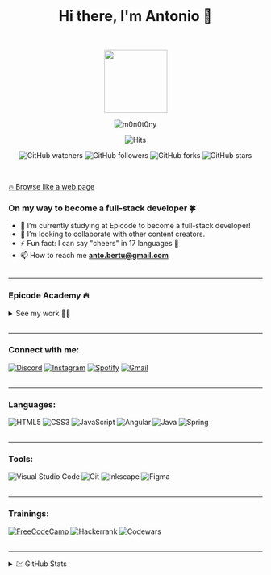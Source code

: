 <br>
<h1 align="center">Hi there, I'm Antonio 👋</h1>
<br>
<p align="center">
    <img width="125px" src="https://m0n0t0ny.github.io/m0n0t0ny/img/m0n0t0ny.png">
</p>

<p align="center"> <img src="https://komarev.com/ghpvc/?username=m0n0t0ny&label=Profile%20views&color=0e75b6&style=flat" alt="m0n0t0ny" /> </p>

<p align="center">
  <img alt="Hits" src="https://hits.seeyoufarm.com/api/count/incr/badge.svg?url=https%3A%2F%2Fgithub.com%2Fm0n0t0ny1212%2Fhit-counter">
</p>
<p align="center">
<img alt="GitHub watchers" src="https://img.shields.io/github/watchers/m0n0t0ny/m0n0t0ny">
<img alt="GitHub followers" src="https://img.shields.io/github/followers/m0n0t0ny">
<img alt="GitHub forks" src="https://img.shields.io/github/forks/m0n0t0ny/m0n0t0ny">
<img alt="GitHub stars" src="https://img.shields.io/github/stars/m0n0t0ny">
</p>
<br>

[🔥 Browse like a web page](https://m0n0t0ny.github.io/m0n0t0ny/)
<br>

### On my way to become a full-stack developer 🍀

- 🌱 I’m currently studying at Epicode to become a full-stack developer!
- 🤝 I’m looking to collaborate with other content creators.
- ⚡ Fun fact: I can say "cheers" in 17 languages 🍻
- 📫 How to reach me **<anto.bertu@gmail.com>**
  <br><br>

---

### Epicode Academy 🔥

<details>
<summary>See my work 👨‍💻</summary><br>

### Pre-course

- [Challenge 1 - HTML Basics](https://m0n0t0ny.github.io/m0n0t0ny/epicode/pre-corso/html-basics/index.html)
- [Challenge 2 - Frontend Basics](https://m0n0t0ny.github.io/m0n0t0ny/epicode/pre-corso/frontend-basics/index.html)
- [Challenge 3 - CSS Basics](https://m0n0t0ny.github.io/m0n0t0ny/epicode/pre-corso/css-basics/index.html)
- [Challenge 4 - Youtube Clone](https://m0n0t0ny.github.io/m0n0t0ny/epicode/pre-corso/youtube-clone/index.html)

### Course

HTML & CSS I

- [U1-W1-D1 - Front End Developer](https://m0n0t0ny.github.io/m0n0t0ny/epicode/corso/U1-W1-D1/index.html)
- [U1-W1-D2 - Form, tabelle e contenitori](https://m0n0t0ny.github.io/m0n0t0ny/epicode/corso/U1-W1-D2/index.html)
- [U1-W1-D3 - S1/L3 - CSS level 1/2/3](https://m0n0t0ny.github.io/m0n0t0ny/epicode/corso/U1-W1-D3/index.html)
- [U1-W1-D4 - Formattazione elementi](https://m0n0t0ny.github.io/m0n0t0ny/epicode/corso/U1-W1-D4/index.html)
- [U1-W1-D5 - Progetto settimanale](https://m0n0t0ny.github.io/m0n0t0ny/epicode/corso/U1-W1-D5/index.html)<br><br>

Javascript I

- [U1-W2-D1 - Introduzione a Javascript](https://m0n0t0ny.github.io/m0n0t0ny/epicode/corso/U1-W2-D1/index.html)
- [U1-W2-D2 - Oggetti, Array & Condizionali](https://m0n0t0ny.github.io/m0n0t0ny/epicode/corso/U1-W2-D2/index.html)
- [U1-W2-D3 - Switch-Case & Loops](https://m0n0t0ny.github.io/m0n0t0ny/epicode/corso/U1-W2-D3/index.html)
- [U1-W2-D4 - Funzioni](https://m0n0t0ny.github.io/m0n0t0ny/epicode/corso/U1-W2-D4/index.html)
- [U1-W2-D5 - Progetto settimanale](https://m0n0t0ny.github.io/m0n0t0ny/epicode/corso/U1-W2-D5/index.html)<br><br>

Javascript II

- [U1-W3-D1 - ES6+, Metodi degli Array (Map, Filter, Reduce)]
- [U1-W3-D2 - DOM Traversing & Manipulation]
- [U1-W3-D3 - DOM Events, Form Validation, BOM]
- [U1-W3-D4 - Coding Live - Calendario]
- [U1-W3-D5 - Progetto settimanale]<br><br>

Build Week 1

</details>

<br>

---

### Connect with me:

[![Discord](https://img.shields.io/badge/Discord-%235865F2.svg?style=for-the-badge&logo=discord&logoColor=white)](https://discordapp.com/users/480049941042036767)
[![Instagram](https://img.shields.io/badge/Instagram-%23E4405F.svg?style=for-the-badge&logo=Instagram&logoColor=white)](https://www.instagram.com/bertucc.io/)
[![Spotify](https://img.shields.io/badge/Spotify-1ED760?style=for-the-badge&logo=spotify&logoColor=white)](https://open.spotify.com/user/1175248186)
[![Gmail](https://img.shields.io/badge/Gmail-D14836?style=for-the-badge&logo=gmail&logoColor=white)](mailto:anto.bertu@gmail.com)
<br><br>

---

### Languages:

![HTML5](https://img.shields.io/badge/html5-%23E34F26.svg?style=for-the-badge&logo=html5&logoColor=white)
![CSS3](https://img.shields.io/badge/css3-%231572B6.svg?style=for-the-badge&logo=css3&logoColor=white)
![JavaScript](https://img.shields.io/badge/javascript-%23323330.svg?style=for-the-badge&logo=javascript&logoColor=%23F7DF1E)
![Angular](https://img.shields.io/badge/angular-%23DD0031.svg?style=for-the-badge&logo=angular&logoColor=white)
![Java](https://img.shields.io/badge/java-%23ED8B00.svg?style=for-the-badge&logo=openjdk&logoColor=white)
![Spring](https://img.shields.io/badge/spring-%236DB33F.svg?style=for-the-badge&logo=spring&logoColor=white)
<br><br>

---

### Tools:

![Visual Studio Code](https://img.shields.io/badge/Visual%20Studio%20Code-0078d7.svg?style=for-the-badge&logo=visual-studio-code&logoColor=white)
![Git](https://img.shields.io/badge/git-%23F05033.svg?style=for-the-badge&logo=git&logoColor=white)
![Inkscape](https://img.shields.io/badge/Inkscape-e0e0e0?style=for-the-badge&logo=inkscape&logoColor=080A13)
![Figma](https://img.shields.io/badge/figma-%23F24E1E.svg?style=for-the-badge&logo=figma&logoColor=white)
<br><br>

---

### Trainings:

[![FreeCodeCamp](https://img.shields.io/badge/Freecodecamp-%23123.svg?&style=for-the-badge&logo=freecodecamp&logoColor=green)](https://www.freecodecamp.org/m0n0t0ny)
![Hackerrank](https://img.shields.io/badge/-Hackerrank-2EC866?style=for-the-badge&logo=HackerRank&logoColor=white)
![Codewars](https://img.shields.io/badge/Codewars-B1361E?style=for-the-badge&logo=codewars&logoColor=grey)
<br><br>

---

<details>

<summary>💹 GitHub Stats</summary>
<br>
<p><img align="center" src="https://github-readme-stats.vercel.app/api?username=m0n0t0ny&show_icons=true&locale=en&bg_color=fff&title_color=7289da&text_color=444&icon_color=7289da" alt="m0n0t0ny" style="width: 500px;" /></p>
<p><img align="center" src="https://github-readme-streak-stats.herokuapp.com?user=m0n0t0ny&hide_border=true&date_format=j%20M%5B%20Y%5D&card_width=500&ri font-size: 1rem;ng=7289DA&currStreakLabel=444444&border=444444&stroke=444444&sideNums=444444&excludeDaysLabel=444444&dates=444444&currStreakNum=444444&sideLabels=444444&background=FFFFFF" alt="m0n0t0ny" /></p>
<p><img align="center" src="https://github-profile-summary-cards.vercel.app/api/cards/profile-details?username=m0n0t0ny" alt="m0n0t0ny" style="width: 500px;" /></p>

<p><img align="center" src="https://github-readme-stats.vercel.app/api/top-langs/?username=m0n0t0ny" alt="m0n0t0ny" style="width: 500px;" /></p>

</details>
